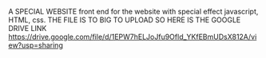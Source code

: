 A SPECIAL WEBSITE 
front end for the website with special effect javascript, HTML, css.
THE FILE IS TO BIG TO UPLOAD SO HERE IS THE GOOGLE DRIVE LINK 
https://drive.google.com/file/d/1EPW7hELJoJfu9Ofld_YKfEBmUDsX812A/view?usp=sharing
